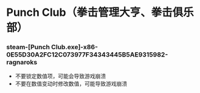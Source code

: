 # Punch Club（拳击管理大亨、拳击俱乐部）

### steam-[Punch Club.exe]-x86-0E55D30A2FC12C073977F34343445B5AE9315982-ragnaroks
- 不要锁定数值项，可能会导致游戏崩溃
- 不要在数值变动时修改数值，可能导致游戏崩溃
